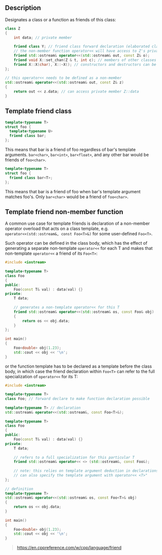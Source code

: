 ## Description

 Designates a class or a function as friends of this class:
```C++
class Z
{
    int data; // private member
 
 	friend class Y; // friend class forward declaration (elaborated class specifier)
    // the non-member function operator<< will have access to Z's private members
    friend std::ostream& operator<<(std::ostream& out, const Z& o);
    friend void X::set_chan(Z & t, int c); // members of other classes can be friends too
    friend X::X(char), X::~X(); // constructors and destructors can be friends
};
 
// this operator<< needs to be defined as a non-member
std::ostream& operator<<(std::ostream& out, const Z& z)
{
    return out << z.data; // can access private member Z::data
}
```

## Template friend class

```C++
template<typename T>
struct foo {
  template<typename U>
  friend class bar;
};
```

This means that bar is a friend of foo regardless of bar's template arguments. `bar<char>`, `bar<int>`, `bar<float>`, and any other bar would be friends of `foo<char>`.

```C++
template<typename T>
struct foo {
  friend class bar<T>;
};
```
This means that bar is a friend of foo when bar's template argument matches foo's. Only `bar<char>` would be a friend of `foo<char>`.

## Template friend non-member function
A common use case for template friends is declaration of a non-member operator overload that acts on a class template, e.g. `operator<<(std::ostream&, const Foo<T>&)` for some user-defined `Foo<T>`.

Such operator can be defined in the class body, which has the effect of generating a separate non-template `operator<<` for each T and makes that non-template `operator<<` a friend of its `Foo<T>`:

```C++
#include <iostream>
 
template<typename T>
class Foo
{
public:
    Foo(const T& val) : data(val) {}
private:
    T data;
 
    // generates a non-template operator<< for this T
    friend std::ostream& operator<<(std::ostream& os, const Foo& obj)
    {
        return os << obj.data;
    }
};
 
int main()
{
    Foo<double> obj(1.23);
    std::cout << obj << '\n';
}
```

or the function template has to be declared as a template before the class body, in which case the friend declaration within `Foo<T>` can refer to the full specialization of `operator<<` for its T:
```C++
#include <iostream>
 
template<typename T>
class Foo; // forward declare to make function declaration possible
 
template<typename T> // declaration
std::ostream& operator<<(std::ostream&, const Foo<T>&);
 
template<typename T>
class Foo
{
public:
    Foo(const T& val) : data(val) {}
private:
    T data;
 
    // refers to a full specialization for this particular T 
    friend std::ostream& operator<< <> (std::ostream&, const Foo&);
 
    // note: this relies on template argument deduction in declarations
    // can also specify the template argument with operator<< <T>"
};
 
// definition
template<typename T>
std::ostream& operator<<(std::ostream& os, const Foo<T>& obj)
{
    return os << obj.data;
}
 
int main()
{
    Foo<double> obj(1.23);
    std::cout << obj << '\n';
}
```

> https://en.cppreference.com/w/cpp/language/friend